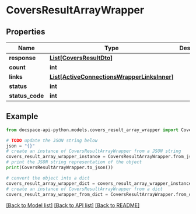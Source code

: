 # CoversResultArrayWrapper

## Properties

Name | Type | Description | Notes
------------ | ------------- | ------------- | -------------
**response** | [**List[CoversResultDto]**](CoversResultDto.md) |  | [optional] 
**count** | **int** |  | [optional] 
**links** | [**List[ActiveConnectionsWrapperLinksInner]**](ActiveConnectionsWrapperLinksInner.md) |  | [optional] 
**status** | **int** |  | [optional] 
**status_code** | **int** |  | [optional] 

## Example

```python
from docspace-api-python.models.covers_result_array_wrapper import CoversResultArrayWrapper

# TODO update the JSON string below
json = "{}"
# create an instance of CoversResultArrayWrapper from a JSON string
covers_result_array_wrapper_instance = CoversResultArrayWrapper.from_json(json)
# print the JSON string representation of the object
print(CoversResultArrayWrapper.to_json())

# convert the object into a dict
covers_result_array_wrapper_dict = covers_result_array_wrapper_instance.to_dict()
# create an instance of CoversResultArrayWrapper from a dict
covers_result_array_wrapper_from_dict = CoversResultArrayWrapper.from_dict(covers_result_array_wrapper_dict)
```
[[Back to Model list]](../README.md#documentation-for-models) [[Back to API list]](../README.md#documentation-for-api-endpoints) [[Back to README]](../README.md)


